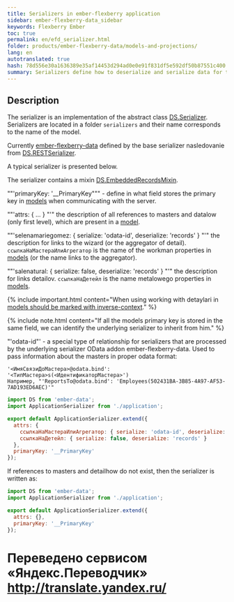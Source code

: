 ```yaml
--- 
title: Serializers in ember-flexberry application 
sidebar: ember-flexberry-data_sidebar 
keywords: Flexberry Ember 
toc: true 
permalink: en/efd_serializer.html 
folder: products/ember-flexberry-data/models-and-projections/ 
lang: en 
autotranslated: true 
hash: 78d556e30a1636389e35af14453d294ad0e0e91f831df5e592df50b87551c400 
summary: Serializers define how to deserialize and serialize data for the server in ember-flexberry application. 
--- 
```


## Description 

The serializer is an implementation of the abstract class [DS.Serializer](http://emberjs.com/api/data/classes/DS.Serializer.html). 
Serializers are located in a folder `serializers` and their name corresponds to the name of the model. 

Currently [ember-flexberry-data](efd_landing_page.html) defined by the base serializer nasledovanie from [DS.RESTSerializer](http://emberjs.com/api/data/classes/DS.RESTSerializer.html). 

A typical serializer is presented below. 

The serializer contains a mixin [DS.EmbeddedRecordsMixin](http://emberjs.com/api/data/classes/DS.EmbeddedRecordsMixin.html). 

""'primaryKey: '__PrimaryKey""" - define in what field stores the primary key in [models](efd_model.html) when communicating with the server. 

""'attrs: { ... } "'" the description of all references to masters and datalow (only first level), which are present in a [model](efd_model.html). 

""'selenamariegomez: { serialize: 'odata-id', deserialize: 'records' } "'" the description for links to the wizard (or the aggregator of detail). `ссылкаНаМастераИлиАгрегатор` is the name of the workman properties in [models](efd_model.html) (or the name links to the aggregator). 

""'salenatural: { serialize: false, deserialize: 'records' } "'" the description for links detailov. `ссылкаНаДетейл` is the name metalowego properties in [models](efd_model.html). 

{% include important.html content="When using working with detaylari in [models should be marked with inverse-context](efd_model.html)." %} 

{% include note.html content="If all the models primary key is stored in the same field, we can identify the underlying serializer to inherit from him." %} 

"'odata-id"' - a special type of relationship for serializers that are processed by the underlying serializer OData addon ember-flexberry-data. Used to pass information about the masters in proper odata format: 

```
'<ИмяСвязиДоМастера>@odata.bind': '<ТипМастера>s(<ИдентификаторМастера>')
Например, "'ReportsTo@odata.bind': 'Employees(502431BA-3B85-4A97-AF53-7AD193ED6AEC)'"
``` 

```javascript
import DS from 'ember-data';
import ApplicationSerializer from './application';

export default ApplicationSerializer.extend({
  attrs: {
    ссылкаНаМастераИлиАгрегатор: { serialize: 'odata-id', deserialize: 'records' },
    ссылкаНаДетейл: { serialize: false, deserialize: 'records' }
  },
  primaryKey: '__PrimaryKey'
});
``` 

If references to masters and detailhow do not exist, then the serializer is written as: 

```javascript
import DS from 'ember-data';
import ApplicationSerializer from './application';

export default ApplicationSerializer.extend({
  attrs: {},
  primaryKey: '__PrimaryKey'
});
``` 



 # Переведено сервисом «Яндекс.Переводчик» http://translate.yandex.ru/